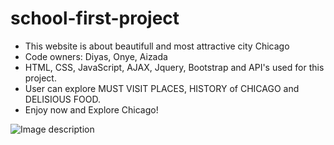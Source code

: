 # school-first-project

* This website is about beautifull and most attractive city Chicago
* Code owners: Diyas, Onye, Aizada
* HTML, CSS, JavaScript, AJAX, Jquery, Bootstrap and API's used for this project.
* User can explore MUST VISIT PLACES, HISTORY of CHICAGO and DELISIOUS FOOD.
* Enjoy now and Explore Chicago!

![Image description](assets/images/readMe-img.png)